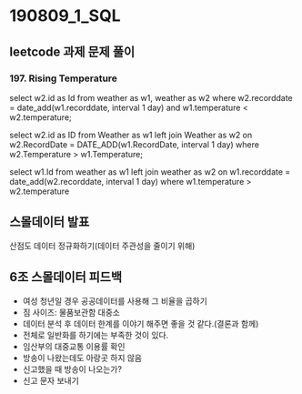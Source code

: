 # 190809_1_SQL
## leetcode 과제 문제 풀이

### 197. Rising Temperature

select w2.id as Id
from weather as w1, weather as w2
where w2.recorddate = date_add(w1.recorddate, interval 1 day)
and w1.temperature < w2.temperature;



select w2.id as ID
from Weather as w1
left join Weather as w2 on w2.RecordDate = DATE_ADD(w1.RecordDate, interval 1 day)
where w2.Temperature > w1.Temperature;


select w1.Id
from weather as w1
left join weather as w2
on w1.recorddate = date_add(w2.recorddate, interval 1 day)
where w1.temperature > w2.temperature


## 스몰데이터 발표

산점도
데이터 정규화하기(데이터 주관성을 줄이기 위해)

## 6조 스몰데이터 피드백
- 여성 청년일 경우 공공데이터를 사용해 그 비율을 곱하기
- 짐 사이즈: 물품보관함 대중소
- 데이터 분석 후 데이터 한계를 이야기 해주면 좋을 것 같다.(결론과 함께)
- 전체로 일반화를 하기에는 부족한 것이 있다. 
- 임산부의 대중교통 이용률 확인
- 방송이 나왔는데도 아랑곳 하지 않음
- 신고했을 때 방송이 나오는가?
- 신고 문자 보내기

